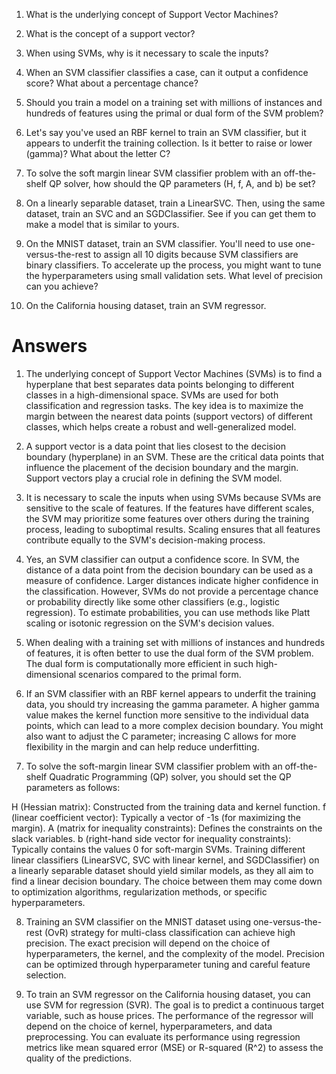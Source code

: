 1. What is the underlying concept of Support Vector Machines?

2. What is the concept of a support vector?

3. When using SVMs, why is it necessary to scale the inputs?

4. When an SVM classifier classifies a case, can it output a confidence score? What about a
percentage chance?

5. Should you train a model on a training set with millions of instances and hundreds of features
using the primal or dual form of the SVM problem?

6. Let's say you've used an RBF kernel to train an SVM classifier, but it appears to underfit the
training collection. Is it better to raise or lower (gamma)? What about the letter C?

7. To solve the soft margin linear SVM classifier problem with an off-the-shelf QP solver, how should
the QP parameters (H, f, A, and b) be set?

8. On a linearly separable dataset, train a LinearSVC. Then, using the same dataset, train an SVC and
an SGDClassifier. See if you can get them to make a model that is similar to yours.

9. On the MNIST dataset, train an SVM classifier. You'll need to use one-versus-the-rest to assign all
10 digits because SVM classifiers are binary classifiers. To accelerate up the process, you might want
to tune the hyperparameters using small validation sets. What level of precision can you achieve?

10. On the California housing dataset, train an SVM regressor.

# Answers

1. The underlying concept of Support Vector Machines (SVMs) is to find a hyperplane that best separates data points belonging to different classes in a high-dimensional space. SVMs are used for both classification and regression tasks. The key idea is to maximize the margin between the nearest data points (support vectors) of different classes, which helps create a robust and well-generalized model.

2. A support vector is a data point that lies closest to the decision boundary (hyperplane) in an SVM. These are the critical data points that influence the placement of the decision boundary and the margin. Support vectors play a crucial role in defining the SVM model.

3. It is necessary to scale the inputs when using SVMs because SVMs are sensitive to the scale of features. If the features have different scales, the SVM may prioritize some features over others during the training process, leading to suboptimal results. Scaling ensures that all features contribute equally to the SVM's decision-making process.

4. Yes, an SVM classifier can output a confidence score. In SVM, the distance of a data point from the decision boundary can be used as a measure of confidence. Larger distances indicate higher confidence in the classification. However, SVMs do not provide a percentage chance or probability directly like some other classifiers (e.g., logistic regression). To estimate probabilities, you can use methods like Platt scaling or isotonic regression on the SVM's decision values.

5. When dealing with a training set with millions of instances and hundreds of features, it is often better to use the dual form of the SVM problem. The dual form is computationally more efficient in such high-dimensional scenarios compared to the primal form.

6. If an SVM classifier with an RBF kernel appears to underfit the training data, you should try increasing the gamma parameter. A higher gamma value makes the kernel function more sensitive to the individual data points, which can lead to a more complex decision boundary. You might also want to adjust the C parameter; increasing C allows for more flexibility in the margin and can help reduce underfitting.

7. To solve the soft-margin linear SVM classifier problem with an off-the-shelf Quadratic Programming (QP) solver, you should set the QP parameters as follows:

H (Hessian matrix): Constructed from the training data and kernel function.
f (linear coefficient vector): Typically a vector of -1s (for maximizing the margin).
A (matrix for inequality constraints): Defines the constraints on the slack variables.
b (right-hand side vector for inequality constraints): Typically contains the values 0 for soft-margin SVMs.
Training different linear classifiers (LinearSVC, SVC with linear kernel, and SGDClassifier) on a linearly separable dataset should yield similar models, as they all aim to find a linear decision boundary. The choice between them may come down to optimization algorithms, regularization methods, or specific hyperparameters.

8. Training an SVM classifier on the MNIST dataset using one-versus-the-rest (OvR) strategy for multi-class classification can achieve high precision. The exact precision will depend on the choice of hyperparameters, the kernel, and the complexity of the model. Precision can be optimized through hyperparameter tuning and careful feature selection.

9. To train an SVM regressor on the California housing dataset, you can use SVM for regression (SVR). The goal is to predict a continuous target variable, such as house prices. The performance of the regressor will depend on the choice of kernel, hyperparameters, and data preprocessing. You can evaluate its performance using regression metrics like mean squared error (MSE) or R-squared (R^2) to assess the quality of the predictions.


```python

```
